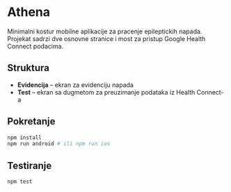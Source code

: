 # Athena

Minimalni kostur mobilne aplikacije za pracenje epileptickih napada. Projekat sadrzi dve osnovne stranice i most za pristup Google Health Connect podacima.

## Struktura
- **Evidencija** – ekran za evidenciju napada
- **Test** – ekran sa dugmetom za preuzimanje podataka iz Health Connect-a

## Pokretanje

```bash
npm install
npm run android # ili npm run ios
```

## Testiranje

```
npm test
```
